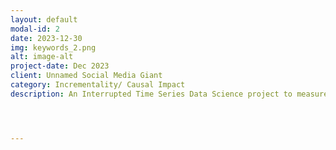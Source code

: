 ```yaml
---
layout: default
modal-id: 2
date: 2023-12-30
img: keywords_2.png
alt: image-alt
project-date: Dec 2023
client: Unnamed Social Media Giant
category: Incrementality/ Causal Impact
description: An Interrupted Time Series Data Science project to measure the Causal Lift from implementing localized keywords. <br></br><h1><b>Overview</b></h1><br></br><p>This project used the Interrupted Time Series (ITS) model to analyze the causal lift from implementing localized keywords for a social media giant’s online campaign in Spain. The social media company wanted to test if localized keywords would increase new users to sign up for their app in Spain. Due to various circumstances, a traditional A/B test could not be used for this test. The Interrupted Time Series model was chosen to analyze the causal lift as the model could show how and if the outcome has changed after an intervention without a control.</p><p>The tools used include <b>OLS</b> (for the regression model) , <b>Pandas</b> (for data cleaning/wrangling), <b>Datetime</b> (for processing time data)and <b>Plotly/Matplotlib</b> (for visualization).</p><br></br><h1>Interrupted Time Series - General summary</h1><br></br><p>The ITS model is used to understand how and if the outcome of a series of data has changed due to an intervention implemented for the full population at one specific point in time. Using data from both before and after the intervention occurred, we are able to construct a robust model giving us an actionable idea of how effective the intervention was in influencing conversions.</p><p>In mathematical terms, it means that the equation includes four key coefficients:</p><img src="https://raw.githubusercontent.com/chiyounglee01/images/main/its_equation.png"><p><b>Y</b> is the outcome variable</p><p><b>T</b> is a continuous variable which indicates the time (e.g., days, months, years…) passed from the start of the observational period</p><p><b>D</b> is a dummy variable indicating observation collected before (=0) or after (=1) the policy intervention</p><p><b>P</b> is a continuous variable indicating time passed since the intervention has occured (before intervention has occurred P is equal to 0)</p><br></br><p>A multiple linear regression model is used to get the four key coefficients, fitting several independent variables necessary for properly assessing lift. Dummy variables were utilized for indicating whether observations occurred before (Treatment = 0) or after (Treatment = 1)  intervention as well as how many days after the intervention (Time Since Treatment = 0,1,2,3..etc.).</p><p>Below is a graph with the ITS model with treatment and the counterfactual</p><img src="https://raw.githubusercontent.com/chiyounglee01/images/main/its_graph_sample01.png"><br></br><h1><b>MAIN FINDINGS</b></h1><p>With this project we learnt the following insights:</p><br></br><p><b>1. Implementing localized keywords to the online campaign in Spain resulted in a negative lift of -27.41% for the social media company.</b></p><img src="https://raw.githubusercontent.com/chiyounglee01/images/main/table_01.png"><img src="https://raw.githubusercontent.com/chiyounglee01/images/main/conversions_its_01.png"><br></br><p><b>2. D (Treatment) had a statistically significant coefficient of -59 which means that the intervention was the main cause of the negative lift.</b></p><img src="https://raw.githubusercontent.com/chiyounglee01/images/main/stargazer_01.png">




---
```

